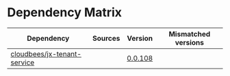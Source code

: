 # Dependency Matrix

Dependency | Sources | Version | Mismatched versions
---------- | ------- | ------- | -------------------
[cloudbees/jx-tenant-service](https://github.com/cloudbees/jx-tenant-service) |  | [0.0.108](https://github.com/cloudbees/jx-tenant-service/releases/tag/v0.0.108) | 
